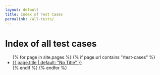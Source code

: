 ```yaml
---
layout: default
title: Index of Test Cases
permalink: /all-tests/
---
```


# Index of all test cases

<ul>
{% for page in site.pages %}
  {% if page.url contains "/test-cases" %}
  	<li><a href="{{ page.url | absolute_url }}">{{ page.title | default: "No Title" }}</a></li>
  {% endif %}
{% endfor %}
</ul>
